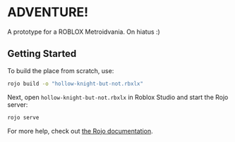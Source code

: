 # ADVENTURE!

A prototype for a ROBLOX Metroidvania. On hiatus :)

## Getting Started
To build the place from scratch, use:

```bash
rojo build -o "hollow-knight-but-not.rbxlx"
```

Next, open `hollow-knight-but-not.rbxlx` in Roblox Studio and start the Rojo server:

```bash
rojo serve
```

For more help, check out [the Rojo documentation](https://rojo.space/docs).